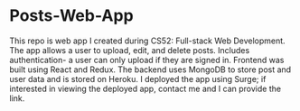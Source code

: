 # Posts-Web-App


This repo is web app I created during CS52: Full-stack Web Development. The app allows a user to upload, edit, and delete posts. Includes authentication- a user can only upload if they are signed in. Frontend was built using React and Redux. The backend uses MongoDB to store post and user data and is stored on Heroku. I deployed the app using Surge; if interested in viewing the deployed app, contact me and I can provide the link.
